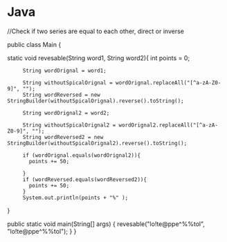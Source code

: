 # Java

//Check if two series are equal to each other, direct or inverse

public class Main {

  static void revesable(String word1, String word2){
         int points = 0;
         
         String wordOrignal = word1;
         
         String withoutSpicalOrignal = wordOrignal.replaceAll("[^a-zA-Z0-9]", "");
         String wordReversed = new StringBuilder(withoutSpicalOrignal).reverse().toString();
         
         String wordOrignal2 = word2;
         
         String withoutSpicalOrignal2 = wordOrignal2.replaceAll("[^a-zA-Z0-9]", "");
         String wordReversed2 = new StringBuilder(withoutSpicalOrignal2).reverse().toString();
         
         if (wordOrignal.equals(wordOrignal2)){
           points += 50;
           
         }
         if (wordReversed.equals(wordReversed2)){
           points += 50;
         }       
         System.out.println(points + "%" );
  }
  
  
  public static void main(String[] args) {
    revesable("lo!te@ppe^%%tol", "lo!te@ppe^%%tol");
  }
}
